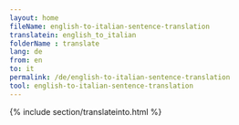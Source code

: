```yaml
---
layout: home
fileName: english-to-italian-sentence-translation
translatein: english_to_italian
folderName : translate
lang: de
from: en
to: it
permalink: /de/english-to-italian-sentence-translation
tool: english-to-italian-sentence-translation
---
```

{% include section/translateinto.html %}